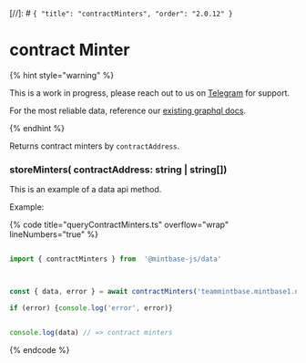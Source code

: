 [//]: # `{ "title": "contractMinters", "order": "2.0.12" }`
# contract Minter



{% hint style="warning" %}



This is a work in progress, please reach out to us on [Telegram](https://t.me/mintdev) for support.

For the most reliable data, reference our [existing graphql docs](https://docs.mintbase.io/dev/read-data/mintbase-graph).



{% endhint %}




Returns contract minters  by `contractAddress`.



### storeMinters( contractAddress: string | string[])



This is an example of a data api method.




Example:



{% code title="queryContractMinters.ts" overflow="wrap" lineNumbers="true" %}

```typescript

import { contractMinters } from  '@mintbase-js/data'



const { data, error } = await contractMinters('teammintbase.mintbase1.near');

if (error) {console.log('error', error)}


console.log(data) // => contract minters

```

{% endcode %}